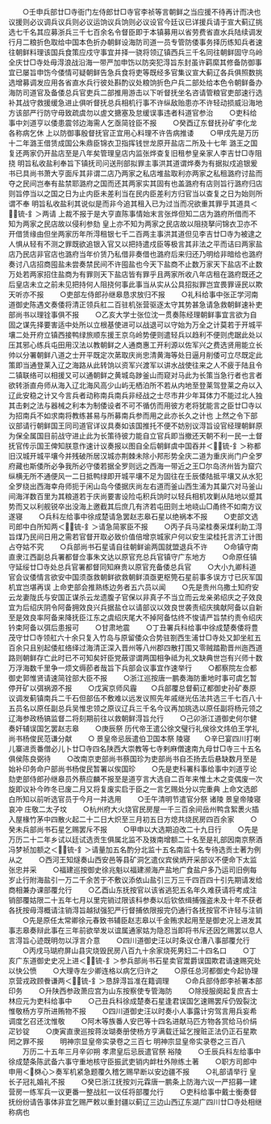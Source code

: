 <!-- { "loadSidebar": true } -->
　　○壬申兵部廿□寺衙门左侍郎廿□寺官李祯等言朝鲜之当应援不待再计而决也议援则必议调兵议兵则必议运饷议兵饷则必议设官今廷议已详援兵请于宣大蓟辽挑选七千名其应募浙兵三千七百余名令督臣即于本镇募用以省劳费省直水兵陆续调发行月二粮折色取给中国本色折办朝鲜设海防司道一员专管防倭事务择历练知兵者速往朝鲜料理该国兵食策应戍守事宜并择一骁将领辽镇西兵三千名同往朝鲜固守乌岭全庆廿□寺处毋淂浪战沿海一带严加申饬以防突犯淂旨东封虽许羁縻其修备防御事宜已屡旨申饬今倭情可疑朝鲜告急兵食将吏等既经多官集议宣大蓟辽各兵俱照数挑选增募调发应用各省直水兵行彼处斟酌议处粮饷折色户兵二部处给本色令朝鲜备办海防司道官及备倭总兵官吏兵二部推用游击以下听督抚坐名咨请管粮官吏部速行选补其战守救援缓急进止俱听督抚总兵相机行事不许纵敌贻患亦不许轻动损威沿海地方该部严行防守毋致疏虞勿以虗文搪塞及怠缓误事违者科道官参治
　　○吏科给事中刘道亨以倭患震邻边海需人乞亟简铨臣不报
　　○癸酉辽东督抚孙矿李化龙各称病乞休  上以防御事殷督抚官正宜用心料理不许告病推诿
　　○甲戌先是万历十二年潞王借赁成国公朱鼎臣锦衣卫指挥钱世龙原开盐店二所及十七年  潞王之国复还两家仍开盐店至是八年矣管理皇店内监张烨查复旧租参皇亲家人李吉廿□寺阻挠  明旨私收盐利奉旨下镇抚司问送刑部拟罪主事洪其道谓烨奏为有据拟戍追银爰书已具尚书萧大亨面斥其非谓二店乃两家之私店堆盐取利亦两家之私租潞府讨盐而夺之民间岂奉有盐禁耶潞府之国而还其两家实其固有也盖潞府有店则旨行潞府归店则旨停当以之国之日为止内臣未差利当在民内臣差利方归官当以查复之日为始则所谓不奉  明旨私收盐利其说似是而非今追其租入已为过当而况欲重其罪乎其道具＜锍-釒＞两请  上裁不报于是大亨直陈事情始末言张烨但知二店为潞府所借而不知为两家之民店故以侵利参劾  皇上亦不知为两家之民店故以阻挠拏问锦衣卫亦不开借赁缘由但坐两家历年所淂租银七千二百两主事洪其道但见李吉廿□寺为被逮之人惧从轻有不测之罪既欲追银入官又以把持遣戍臣等极言其非法之平而诘曰两家盐店乃民店非官店也潞府当年价赁乃私借非奏借也潞府后来归还乃明给非暗给也潞府奏讨八店招商囤盐未尝奏禁民间不许囤盐也今天下盐商不止数万家天下盐店不止数万处若两家招住盐商为有罪则天下盐店皆有罪乎且两家所收八年店租在潞府既还之后皇店未立之前未见把持何人阻挠何事此事当从实从公具招拟罪岂宜畏罪诬民以欺  天听亦不报
　　○吏部左侍郎孙继皋恳求放归不报
　　○礼科给事中张正学河南道御史陈遇文奏倭将清正领兵舡二百驻机张营驱逐太守其势甚急请急救朝鲜速补吏部尚书以理铨事俱不报
　　○乙亥大学士张位沈一贯奏陈经理朝鲜事宜言欲为自固之谋先择要害适中处所以立根基使进可以战退可以守始为万全之计莫若于开城平壤二处开府立镇西接鸭绿旅顺东援王京乌岭势便则遣轻兵以趋利不便则虎踞此处以压其邪心练兵屯田用汉法以教朝鲜之人通商惠工开利源以佐军兴之费选贤用能立长帅以分署朝鲜八道之士开平既定次苐取庆尚忠清黄海等处日逼月削倭可立尽既定此策即当通登莱入辽之海路从此转饷以资军兴渡军以讲水战使往来之人不疲于陆且令二镇联络可以相援又可以通朝鲜之黄城岛踄釜山而窥对马此为长策当急行者也言者欲转浙直舟师从海入辽北海风高少山屿无栖泊所不若从内地至登莱驾登莱之舟以入辽此安稳之计又今言兵者动称南兵南兵非经战之士尽市井少年耳体力不能过北人独其击剌之法与器械之利本为制倭设者不可不循仿而用彼方老将犹能言之臣廿□寺以为招南兵不如求南将教练甚易与所募南兵参而用之此亦长久之计也  上然之令下部议部请行朝鲜国王同司道官详议具奏如该国推托不便不妨别议淂旨设官经理朝鲜原为保全属国目前战守进止此为长策待彼力能自立官兵即当撤还天朝不利一民一土督抚官传示国王俾知朕意作速计议奏报以图自全后朝鲜虞中国吞并＜锍-釒＞称都旧汉城开城平壤今并残破所居汉城亦荆棘未除小邦形势全庆二道为重庆尚门户全罗府藏也斯倭所必争我所必守倭若据全罗则远之西海一带近之王□尔岛济州皆为窟穴纵横无所不通便风一二日抵鸭绿即开城平壤不足为固往在壬辰倭陆抵平壤又从水犯全罗绕出西海幸舟师扼于闲山岛今倭据庆尚左右道而釜山西生浦为其巢穴对马釜山间海洋数百里为其粮道若于庆尚要害设险屯积兵饷时以轻兵相机攻剿从陆地以蹙其势而又以利舰锐卒出没海上邀截其后庶几有济若屯田则土地峣山□甬终不如南方议遂寝
　　○兵科左给事中徐成楚请急罢赵志皋石星以绝祸本不报
　　○吏部文选司郎中白所知两＜锍-釒＞请急简冢臣不报
　　○丙子兵马梁桂奏采煤利助工淂旨煤乃民间日用之需若官督开取必致价值倍增京城家户何以安生梁桂托言济工计图占夺姑不究
　　○兵部尚书石星请自往朝鲜谕两国就盟退兵不许
　　○命镇守南直隶江西副总兵署都督佥事朱文达以原官充总兵官镇守广东地方
　　○命原任镇守延绥廿□寺处总兵官署都督同知麻贵以原官充备倭总兵官
　　○大小九卿科道官会议倭情言欲安中国须亟救朝鲜欲救朝鲜湏亟更枢筦石星前事多误方寸已灰军国机宜岂堪再误  上命吏部会推熟练边务者五六员以闻
　　○先是贵州乌撒土知府安云龙妻陇氏与安国正谋杀云龙遗腹子官保以非真子不当立而云龙亲弟绍庆之子效良宜为后绍庆阴令阿备拥效良兴兵据盐仓以请部议以效良世袭责绍庆擒献阿备以自新至是效良率阿备来降抚臣江东之虞绍庆尾大不掉阿备怙终不悛请严旨禁约责令绍庆钤束阿备以弭后患报可
　　○甘肃地震
　　○丁丑署兵科给事中徐成楚奏倭将豊茂守廿□寺领舡六十余只复入竹岛与原留倭众合势驻劄西生浦廿□寺处又卸坐舡五百余只且别起倭舡络绎过海清正深入晋州等八州郡四散打围又零贼踏勘晋州迤西道路则朝鲜存亡此时已不可知矣奸臣党蔽谬谓两国相争祗为礼文缺典世岂有兴师十数万浮海数千里争一烦文缛莭者哉旨下兵部会议事宜作速举行
　　○都察院左佥都御史郭惟贤请速简铨部大臣不报
　　○浙江巡按唐一鹏奏海防重地时事可虞乞暂停开矿以弭祸源不报
　　○戊寅京师风霾　　○兵部覆总督蓟辽都御史孙矿奏原议调发蓟镇南兵二千石但部伍不敷难以远发议照先年戚继光伍法共选三千七百八十五员名以原任副总兵吴惟忠领之原议辽兵三千名今议再加挑选以原任副将杨元领之辽海参政杨镐监督二将刻期前往以救朝鲜淂旨允行
　　○己卯浙江道御史何尔健奏奸辅误国乞罢赵志皋
　　○庚辰祭  历代帝王遣公徐文璧行礼侯徐文炜伯王学礼尚书杨俊民范谦分献
　　○  景皇帝忌辰遣伯卫国本祭  陵寝　　○辛巳宴四川打喇儿寨进贡番僧必儿卜廿□寺四名陕西大崇教等七寺剌麻僧速南九母廿□寺三十五名俱侯陈良弼待
　　○改南京吏部尚书蔡国珍为吏部尚书自丕扬去后悬缺数月至是始补印务命户部尚书杨俊民暂署以俟国珍
　　○先是吏科署科事给事中刘道亨论劾吏部侍郎孙继皋员外蔡应麟不报至是道亨言大选自二百年来惟土木之变偶废一次旋即议补今昨冬已废二月又将复废实启于臣之一言乞赐处分以完重典  上命文选郎白所知以前听选官员于今月一并选用
　　○壬午清明节遣官分祭  诸陵  景皇帝陵寝  哀冲  庄敬二太子坟
　　○杭州府大火烧官民房屋一千三百余间岳州鸭含絮褁火插入屋椽竹茅中四散火起二十二日大炽至三月初五日方熄共烧民房四百余家
　　○癸未兵部尚书石星乞赐罢斥不报
　　○甲申以大选期迫改二十九日行
　　○先是万历二十二年乡试以廷试选贡生俱属北监不及拨南增额二十名至是礼部因南京祭酒冯梦祯加额之＜锍-釒＞请量加五名酌分北监十五名南监十名专待选贡士著为例从之
　　○西河王知燧奏山西安邑等县矿洞乞遣仪宾侯炳开采部议不便命下太监张忠并采
　　○福建巡按御史徐兆魁以福建濒海产盐地广食盐户多乃运司旧例每岁止行附海盐引一万二千余苦于不敷议添依山盐引三万三千四百四十引先期请发给商相兼办课部覆允行
　　○乙酉山东抚按官以该省逃犯五名年久难获请将考成注销部覆姑限二十五年七月以里完销过限该科参奏以后钦依缉捕强盗未及十年不获者各抚按毋淂概请注销淂旨越狱强犯严行督捕依限报完仍通行各抚按官不许轻与注销
　　○先是原任太常卿徐元春致书辅臣赵志皋以千金贿求起用至是御史况上进发其事志皋奏辩此事在三年前欲举发以谊属通家姑为隐忍当即将书斥还因乞赐罢以息人言淂旨心迹既明勿以浮言介意
　　○四川道御史汪以时条议仓漕八事部覆允行
　　○丙戌马瑚府屏山县灾烧毁民房八百九十余家烧死男妇二十四名口
　　○丁亥广东道御史史况上进＜锍-釒＞参兵部尚书石星卖官鬻爵误国欺君请速赐究处以快公愤
　　○大理寺左少卿连格以病乞归许之
　　○原任总河都御史今起协理京营戎政顾餋谦两＜锍-釒＞恳辞淂旨准在籍调理
　　○命兵部侍郎李祯署本部印务
　　○升陕西参政萧应宫为山东按察使专管海防
　　○除授服阕起复庶吉士林应元为吏科给事中
　　○己丑兵科徐成楚奏石星逢君误国乞速赐罢斥仍毁裂沈惟敬杨方亨所进贿物不报
　　○四川道御史汪以时奏小人事露计穷驾言用兵妄希调度乞召还沈惟敬
　　○阿木等族番人安巴等十四名进献马匹方物各赏给马价绢疋钞锭
　　○庚寅直隶巡按蒋汝瑚奏册使杨方亨满载迁延乞搜赃正法仍正石星欺罔之罪不报
　　明神宗显皇帝实录卷之三百七
明神宗显皇帝实录卷之三百八
　　万历二十五年三月辛卯朔  孝肃皇后忌辰遣官祭  裕陵
　　○壬辰兵科左给事中徐成楚条陈武备六事守重地核守臣振武吏销内衅杜外隙练土著
　　○职方司郎中申用＜棥心＞奏军机紧急题覆久稽乞赐早断以安边疆不报
　　○礼部请举行  皇长子冠礼婚礼不报
　　○癸巳浙江抚按刘元霖唐一鹏条上防海六议一严招募一建营房一练军兵一议更番一整战舡一议任将部覆允行
　　○吏科给事中戴士衡奏督抚纷纷请告事体非宜乞赐严敕以重封疆以蓟辽三边山西辽东湖广四川廿□寺处相继称病也
